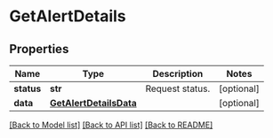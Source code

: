 # GetAlertDetails

## Properties
Name | Type | Description | Notes
------------ | ------------- | ------------- | -------------
**status** | **str** | Request status. | [optional] 
**data** | [**GetAlertDetailsData**](GetAlertDetailsData.md) |  | [optional] 

[[Back to Model list]](../README.md#documentation-for-models) [[Back to API list]](../README.md#documentation-for-api-endpoints) [[Back to README]](../README.md)


